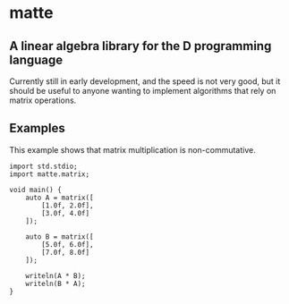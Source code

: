 ﻿matte
=====

A linear algebra library for the D programming language
-------------------------------------------------------

Currently still in early development, and the speed is not very good, but it should be useful to anyone wanting to implement algorithms that rely on matrix operations.

Examples
--------

This example shows that matrix multiplication is non-commutative.

```
import std.stdio;
import matte.matrix;

void main() {
    auto A = matrix([
        [1.0f, 2.0f],
        [3.0f, 4.0f]
    ]);

    auto B = matrix([
        [5.0f, 6.0f],
        [7.0f, 8.0f]
    ]);

    writeln(A * B);
    writeln(B * A);
}
```
